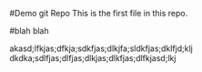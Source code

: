 #Demo git Repo
This is the first file in this repo.

#blah blah

akasd;lfkjas;dfkja;sdkfjas;dlkjfa;sldkfjas;dklfjd;klj
dkdka;sdlfjas;dlfjas;dlkjas;dlkfjas;dlfkjasd;lkj